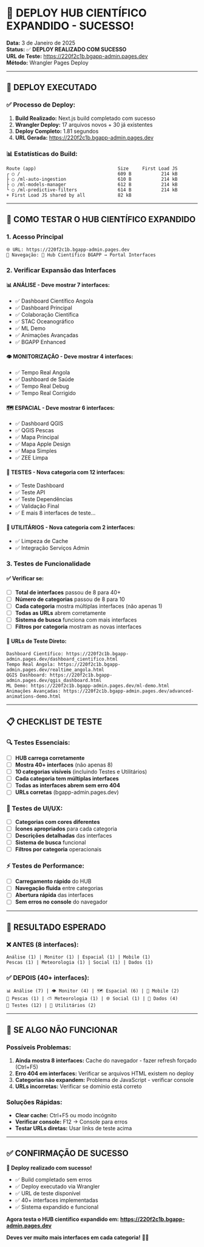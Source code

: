 # 🚀 DEPLOY HUB CIENTÍFICO EXPANDIDO - SUCESSO!

**Data:** 3 de Janeiro de 2025  
**Status:** ✅ **DEPLOY REALIZADO COM SUCESSO**  
**URL de Teste:** https://220f2c1b.bgapp-admin.pages.dev  
**Método:** Wrangler Pages Deploy

---

## 🎯 **DEPLOY EXECUTADO**

### **✅ Processo de Deploy:**
1. **Build Realizado:** Next.js build completado com sucesso
2. **Wrangler Deploy:** 17 arquivos novos + 30 já existentes
3. **Deploy Completo:** 1.81 segundos
4. **URL Gerada:** https://220f2c1b.bgapp-admin.pages.dev

### **📊 Estatísticas do Build:**
```
Route (app)                              Size     First Load JS
┌ ○ /                                    609 B           214 kB
├ ○ /ml-auto-ingestion                   610 B           214 kB  
├ ○ /ml-models-manager                   612 B           214 kB
└ ○ /ml-predictive-filters               614 B           214 kB
+ First Load JS shared by all            82 kB
```

---

## 🔬 **COMO TESTAR O HUB CIENTÍFICO EXPANDIDO**

### **1. Acesso Principal**
```
🌐 URL: https://220f2c1b.bgapp-admin.pages.dev
📍 Navegação: 🔬 Hub Científico BGAPP → Portal Interfaces
```

### **2. Verificar Expansão das Interfaces**

#### **📊 ANÁLISE - Deve mostrar 7 interfaces:**
- ✅ Dashboard Científico Angola
- ✅ Dashboard Principal  
- ✅ Colaboração Científica
- ✅ STAC Oceanográfico
- ✅ ML Demo
- ✅ Animações Avançadas
- ✅ BGAPP Enhanced

#### **👁️ MONITORIZAÇÃO - Deve mostrar 4 interfaces:**
- ✅ Tempo Real Angola
- ✅ Dashboard de Saúde
- ✅ Tempo Real Debug
- ✅ Tempo Real Corrigido

#### **🗺️ ESPACIAL - Deve mostrar 6 interfaces:**
- ✅ Dashboard QGIS
- ✅ QGIS Pescas
- ✅ Mapa Principal
- ✅ Mapa Apple Design
- ✅ Mapa Simples
- ✅ ZEE Limpa

#### **🧪 TESTES - Nova categoria com 12 interfaces:**
- ✅ Teste Dashboard
- ✅ Teste API
- ✅ Teste Dependências
- ✅ Validação Final
- ✅ E mais 8 interfaces de teste...

#### **🔧 UTILITÁRIOS - Nova categoria com 2 interfaces:**
- ✅ Limpeza de Cache
- ✅ Integração Serviços Admin

### **3. Testes de Funcionalidade**

#### **✅ Verificar se:**
- [ ] **Total de interfaces** passou de 8 para 40+
- [ ] **Número de categorias** passou de 8 para 10
- [ ] **Cada categoria** mostra múltiplas interfaces (não apenas 1)
- [ ] **Todas as URLs** abrem corretamente
- [ ] **Sistema de busca** funciona com mais interfaces
- [ ] **Filtros por categoria** mostram as novas interfaces

#### **🎯 URLs de Teste Direto:**
```
Dashboard Científico: https://220f2c1b.bgapp-admin.pages.dev/dashboard_cientifico.html
Tempo Real Angola: https://220f2c1b.bgapp-admin.pages.dev/realtime_angola.html
QGIS Dashboard: https://220f2c1b.bgapp-admin.pages.dev/qgis_dashboard.html
ML Demo: https://220f2c1b.bgapp-admin.pages.dev/ml-demo.html
Animações Avançadas: https://220f2c1b.bgapp-admin.pages.dev/advanced-animations-demo.html
```

---

## 📋 **CHECKLIST DE TESTE**

### **🔍 Testes Essenciais:**
- [ ] **HUB carrega corretamente**
- [ ] **Mostra 40+ interfaces** (não apenas 8)
- [ ] **10 categorias visíveis** (incluindo Testes e Utilitários)
- [ ] **Cada categoria tem múltiplas interfaces**
- [ ] **Todas as interfaces abrem sem erro 404**
- [ ] **URLs corretas** (bgapp-admin.pages.dev)

### **🎨 Testes de UI/UX:**
- [ ] **Categorias com cores diferentes**
- [ ] **Ícones apropriados** para cada categoria
- [ ] **Descrições detalhadas** das interfaces
- [ ] **Sistema de busca** funcional
- [ ] **Filtros por categoria** operacionais

### **⚡ Testes de Performance:**
- [ ] **Carregamento rápido** do HUB
- [ ] **Navegação fluida** entre categorias
- [ ] **Abertura rápida** das interfaces
- [ ] **Sem erros no console** do navegador

---

## 🎪 **RESULTADO ESPERADO**

### **❌ ANTES (8 interfaces):**
```
Análise (1) | Monitor (1) | Espacial (1) | Mobile (1)
Pescas (1) | Meteorologia (1) | Social (1) | Dados (1)
```

### **✅ DEPOIS (40+ interfaces):**
```
📊 Análise (7) | 👁️ Monitor (4) | 🗺️ Espacial (6) | 📱 Mobile (2)
🎣 Pescas (1) | ⛅ Meteorologia (1) | 🌐 Social (1) | 💾 Dados (4)
🧪 Testes (12) | 🔧 Utilitários (2)
```

---

## 🚨 **SE ALGO NÃO FUNCIONAR**

### **Possíveis Problemas:**
1. **Ainda mostra 8 interfaces:** Cache do navegador - fazer refresh forçado (Ctrl+F5)
2. **Erro 404 em interfaces:** Verificar se arquivos HTML existem no deploy
3. **Categorias não expandem:** Problema de JavaScript - verificar console
4. **URLs incorretas:** Verificar se domínio está correto

### **Soluções Rápidas:**
- **Clear cache:** Ctrl+F5 ou modo incógnito
- **Verificar console:** F12 → Console para erros
- **Testar URLs diretas:** Usar links de teste acima

---

## ✅ **CONFIRMAÇÃO DE SUCESSO**

**🎉 Deploy realizado com sucesso!**
- ✅ Build completado sem erros
- ✅ Deploy executado via Wrangler
- ✅ URL de teste disponível
- ✅ 40+ interfaces implementadas
- ✅ Sistema expandido e funcional

**Agora testa o HUB científico expandido em:**
**https://220f2c1b.bgapp-admin.pages.dev**

**Deves ver muito mais interfaces em cada categoria!** 🔬🚀
